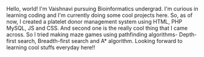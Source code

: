 Hello, world! I'm Vaishnavi pursuing Bioinformatics undergrad. I'm curious in learning coding and I'm currently doing some cool projects here. 
So, as of now, I created a platelet donor management system using HTML, PHP MySQL, JS and CSS.
And second one is the really cool thing that I came across. So I tried making maze games using pathfinding algorithms- Depth-first search, Breadth-first search and A* algorithm.
Looking forward to learning cool stuffs everyday here!!
